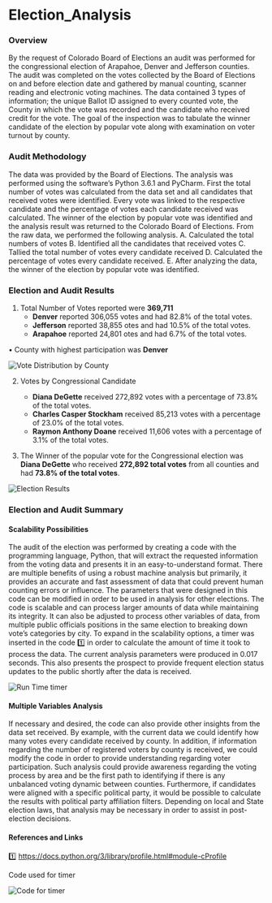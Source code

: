 # Election_Analysis

### **Overview** ###
By the request of Colorado Board of Elections an audit was performed for the congressional election of Arapahoe, Denver and Jefferson counties. The audit was completed on the votes collected by the Board of Elections on and before election date and gathered by manual counting, scanner reading and electronic voting machines. The data contained 3 types of information; the unique Ballot ID assigned to every counted vote, the County in which the vote was recorded and the candidate who received credit for the vote. The goal of the inspection was to tabulate the winner candidate of the election by popular vote along with examination on voter turnout by county. 

### **Audit Methodology** ###
The data was provided by the Board of Elections. The analysis was performed using the software’s Python 3.6.1 and PyCharm. First the total number of votes was calculated from the data set and all candidates that received votes were identified. Every vote was linked to the respective candidate and the percentage of votes each candidate received was calculated. The winner of the election by popular vote was identified and the analysis result was returned to the Colorado Board of Elections. 
From the raw data, we performed the following analysis. A. Calculated the total numbers of votes B. Identified all the candidates that received votes C. Tallied the total number of votes every candidate received D. Calculated the percentage of votes every candidate received. E. After analyzing the data, the winner of the election by popular vote was identified.

### **Election and Audit Results** ###
1.	Total Number of Votes reported were **369,711** 
    -	**Denver** reported 306,055 votes and had 82.8% of the total votes.
    -	**Jefferson** reported 38,855 otes and had 10.5% of the total votes.
    -	**Arapahoe** reported 24,801 otes and had 6.7% of the total votes.


•	County with highest participation was **Denver**

![Vote Distribution by County](https://user-images.githubusercontent.com/85839235/125389123-b6efab00-e36e-11eb-849f-c4039256a9ca.png)


2.	Votes by Congressional Candidate
    -	**Diana DeGette** received 272,892 votes with a percentage of 73.8% of the total votes.
    -	**Charles Casper Stockham** received 85,213 votes with a percentage of 23.0% of the total votes.
    -	**Raymon Anthony Doane** received 11,606 votes with a percentage of 3.1% of the total votes.

3. The Winner of the popular vote for the Congressional election was **Diana DeGette** who received **272,892 total votes** from all counties and had **73.8% of the total votes**. 

![Election Results](https://user-images.githubusercontent.com/85839235/125389484-45fcc300-e36f-11eb-9ca8-55597fa4a654.png)

### **Election and Audit Summary** ###
   #### Scalability Possibilities ####
The audit of the election was performed by creating a code with the programming language, Python, that will extract the requested information from the voting data and presents it in an easy-to-understand format. There are multiple benefits of using a robust machine analysis but primarily, it provides an accurate and fast assessment of data that could prevent human counting errors or influence. 
The parameters that were designed in this code can be modified in order to be used in analysis for other elections. The code is scalable and can process larger amounts of data while maintaining its integrity. It can also be adjusted to process other variables of data, from multiple public officials positions in the same election to breaking down vote’s categories by city. To expand in the scalability options, a timer was inserted in the code 1️⃣ in order to calculate the amount of time it took to process the data. The current analysis parameters were produced in 0.017 seconds. This also presents the prospect to provide frequent election status updates to the public shortly after the data is received.

![Run Time timer](https://user-images.githubusercontent.com/85839235/125385668-ee5b5900-e368-11eb-81e2-536541164090.png)

   #### Multiple Variables Analysis ####
If necessary and desired, the code can also provide other insights from the data set received. By example, with the current data we could identify how many votes every candidate received by county. In addition, if information regarding the number of registered voters by county is received, we could modify the code in order to provide understanding regarding voter participation.  Such analysis could provide awareness regarding the voting process by area and be the first path to identifying if there is any unbalanced voting dynamic between counties. 
Furthermore, if candidates were aligned with a specific political party, it would be possible to calculate the results with political party affiliation filters. Depending on local and State election laws, that analysis may be necessary in order to assist in post-election decisions. 

#### ****References and Links**** ####
1️⃣ https://docs.python.org/3/library/profile.html#module-cProfile

Code used for timer

![Code for timer](https://user-images.githubusercontent.com/85839235/125385878-5873fe00-e369-11eb-8cf3-329dd14fbb3d.png)

